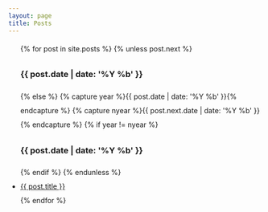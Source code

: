 ```yaml
---
layout: page
title: Posts
---
```

<div class="post" style='line-height: 200%;'>
    <ul>
        {% for post in site.posts %}
            {% unless post.next %}
                <h3>{{ post.date | date: '%Y %b' }}</h3>
	    {% else %}
	      {% capture year %}{{ post.date | date: '%Y %b' }}{% endcapture %}
              {% capture nyear %}{{ post.next.date | date: '%Y %b' }}{% endcapture %}
              {% if year != nyear %}
              <h3>{{ post.date | date: '%Y %b' }}</h3>
            {% endif %}
       {% endunless %}
       <li><a href="{{ post.url }}">{{ post.title }}</a></li>
       {% endfor %}
    </ul>
</div>
